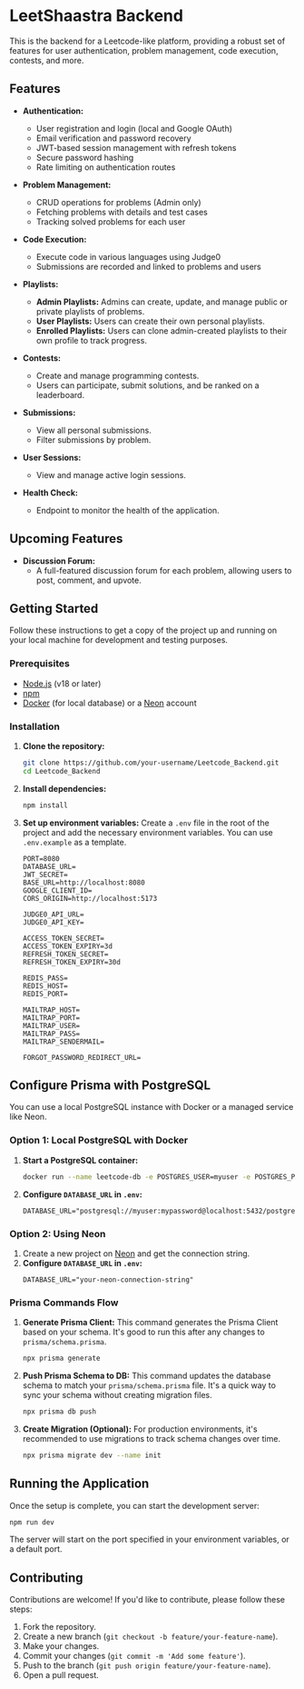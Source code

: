 # LeetShaastra Backend

This is the backend for a Leetcode-like platform, providing a robust set of features for user authentication, problem management, code execution, contests, and more.

## Features

- **Authentication:**
  - User registration and login (local and Google OAuth)
  - Email verification and password recovery
  - JWT-based session management with refresh tokens
  - Secure password hashing
  - Rate limiting on authentication routes

- **Problem Management:**
  - CRUD operations for problems (Admin only)
  - Fetching problems with details and test cases
  - Tracking solved problems for each user

- **Code Execution:**
  - Execute code in various languages using Judge0
  - Submissions are recorded and linked to problems and users

- **Playlists:**
  - **Admin Playlists:** Admins can create, update, and manage public or private playlists of problems.
  - **User Playlists:** Users can create their own personal playlists.
  - **Enrolled Playlists:** Users can clone admin-created playlists to their own profile to track progress.

- **Contests:**
  - Create and manage programming contests.
  - Users can participate, submit solutions, and be ranked on a leaderboard.

- **Submissions:**
  - View all personal submissions.
  - Filter submissions by problem.

- **User Sessions:**
  - View and manage active login sessions.

- **Health Check:**
  - Endpoint to monitor the health of the application.

## Upcoming Features

- **Discussion Forum:**
  - A full-featured discussion forum for each problem, allowing users to post, comment, and upvote.

## Getting Started

Follow these instructions to get a copy of the project up and running on your local machine for development and testing purposes.

### Prerequisites

- [Node.js](https://nodejs.org/en/) (v18 or later)
- [npm](https://www.npmjs.com/)
- [Docker](https://www.docker.com/) (for local database) or a [Neon](https://neon.tech/) account

### Installation

1.  **Clone the repository:**
    ```bash
    git clone https://github.com/your-username/Leetcode_Backend.git
    cd Leetcode_Backend
    ```

2.  **Install dependencies:**
    ```bash
    npm install
    ```

3.  **Set up environment variables:**
    Create a `.env` file in the root of the project and add the necessary environment variables. You can use `.env.example` as a template.
    ```
    PORT=8080
    DATABASE_URL=
    JWT_SECRET=
    BASE_URL=http://localhost:8080
    GOOGLE_CLIENT_ID=
    CORS_ORIGIN=http://localhost:5173

    JUDGE0_API_URL=
    JUDGE0_API_KEY=

    ACCESS_TOKEN_SECRET=
    ACCESS_TOKEN_EXPIRY=3d 
    REFRESH_TOKEN_SECRET=
    REFRESH_TOKEN_EXPIRY=30d

    REDIS_PASS=
    REDIS_HOST=
    REDIS_PORT=

    MAILTRAP_HOST=
    MAILTRAP_PORT=
    MAILTRAP_USER=
    MAILTRAP_PASS=
    MAILTRAP_SENDERMAIL=

    FORGOT_PASSWORD_REDIRECT_URL=
    ```

## Configure Prisma with PostgreSQL

You can use a local PostgreSQL instance with Docker or a managed service like Neon.

### Option 1: Local PostgreSQL with Docker

1.  **Start a PostgreSQL container:**
    ```bash
    docker run --name leetcode-db -e POSTGRES_USER=myuser -e POSTGRES_PASSWORD=mypassword -p 5432:5432 -d postgres
    ```

2.  **Configure `DATABASE_URL` in `.env`:**
    ```
    DATABASE_URL="postgresql://myuser:mypassword@localhost:5432/postgres"
    ```

### Option 2: Using Neon

1.  Create a new project on [Neon](https://neon.tech/) and get the connection string.
2.  **Configure `DATABASE_URL` in `.env`:**
    ```
    DATABASE_URL="your-neon-connection-string"
    ```

### Prisma Commands Flow

1.  **Generate Prisma Client:**
    This command generates the Prisma Client based on your schema. It's good to run this after any changes to `prisma/schema.prisma`.
    ```bash
    npx prisma generate
    ```

2.  **Push Prisma Schema to DB:**
    This command updates the database schema to match your `prisma/schema.prisma` file. It's a quick way to sync your schema without creating migration files.
    ```bash
    npx prisma db push
    ```

3.  **Create Migration (Optional):**
    For production environments, it's recommended to use migrations to track schema changes over time.
    ```bash
    npx prisma migrate dev --name init
    ```

## Running the Application

Once the setup is complete, you can start the development server:

```bash
npm run dev
```

The server will start on the port specified in your environment variables, or a default port.

## Contributing

Contributions are welcome! If you'd like to contribute, please follow these steps:

1.  Fork the repository.
2.  Create a new branch (`git checkout -b feature/your-feature-name`).
3.  Make your changes.
4.  Commit your changes (`git commit -m 'Add some feature'`).
5.  Push to the branch (`git push origin feature/your-feature-name`).
6.  Open a pull request.
